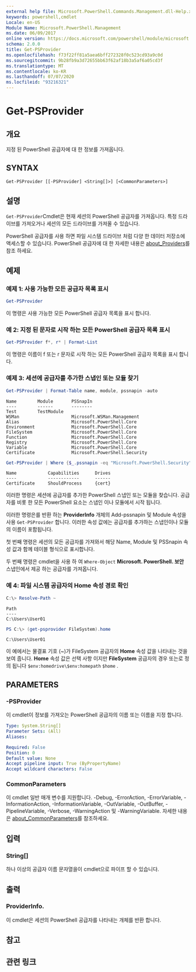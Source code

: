 ```yaml
---
external help file: Microsoft.PowerShell.Commands.Management.dll-Help.xml
keywords: powershell,cmdlet
Locale: en-US
Module Name: Microsoft.PowerShell.Management
ms.date: 06/09/2017
online version: https://docs.microsoft.com/powershell/module/microsoft.powershell.management/get-psprovider?view=powershell-6&WT.mc_id=ps-gethelp
schema: 2.0.0
title: Get-PSProvider
ms.openlocfilehash: f73f22ff81a5aea6bff272328f0c523cd93a9c0d
ms.sourcegitcommit: 9b28fb9a3d72655bb63f62af18b3a5af6a05cd3f
ms.translationtype: MT
ms.contentlocale: ko-KR
ms.lasthandoff: 07/07/2020
ms.locfileid: "93216321"
---
```

# Get-PSProvider

## 개요
지정 된 PowerShell 공급자에 대 한 정보를 가져옵니다.

## SYNTAX

```
Get-PSProvider [[-PSProvider] <String[]>] [<CommonParameters>]
```

## 설명

`Get-PSProvider`Cmdlet은 현재 세션의 PowerShell 공급자를 가져옵니다.
특정 드라이브를 가져오거나 세션의 모든 드라이브를 가져올 수 있습니다.

PowerShell 공급자를 사용 하면 파일 시스템 드라이브 처럼 다양 한 데이터 저장소에 액세스할 수 있습니다.
PowerShell 공급자에 대 한 자세한 내용은 [about_Providers](../Microsoft.PowerShell.Core/About/about_Providers.md)를 참조 하세요.

## 예제

### 예제 1: 사용 가능한 모든 공급자 목록 표시

```powershell
Get-PSProvider
```

이 명령은 사용 가능한 모든 PowerShell 공급자 목록을 표시 합니다.

### 예 2: 지정 된 문자로 시작 하는 모든 PowerShell 공급자 목록 표시

```powershell
Get-PSProvider f*, r* | Format-List
```

이 명령은 이름이 f 또는 r 문자로 시작 하는 모든 PowerShell 공급자 목록을 표시 합니다.

### 예제 3: 세션에 공급자를 추가한 스냅인 또는 모듈 찾기

```powershell
Get-PSProvider | Format-Table name, module, pssnapin -auto
```

```Output
Name        Module       PSSnapIn
----        ------       --------
Test        TestModule
WSMan                    Microsoft.WSMan.Management
Alias                    Microsoft.PowerShell.Core
Environment              Microsoft.PowerShell.Core
FileSystem               Microsoft.PowerShell.Core
Function                 Microsoft.PowerShell.Core
Registry                 Microsoft.PowerShell.Core
Variable                 Microsoft.PowerShell.Core
Certificate              Microsoft.PowerShell.Security
```

```powershell
Get-PSProvider | Where {$_.pssnapin -eq "Microsoft.PowerShell.Security"}
```

```Output
Name            Capabilities      Drives
----            ------------      ------
Certificate     ShouldProcess     {cert}
```

이러한 명령은 세션에 공급자를 추가한 PowerShell 스냅인 또는 모듈을 찾습니다.
공급자를 비롯 한 모든 PowerShell 요소는 스냅인 이나 모듈에서 시작 됩니다.

이러한 명령은를 반환 하는 **ProviderInfo** 개체의 Add-pssnapin 및 Module 속성을 사용 `Get-PSProvider` 합니다.
이러한 속성 값에는 공급자를 추가하는 스냅인이나 모듈의 이름이 포함됩니다.

첫 번째 명령은 세션의 모든 공급자를 가져와서 해당 Name, Module 및 PSSnapin 속성 값과 함께 테이블 형식으로 표시합니다.

두 번째 명령은 cmdlet을 사용 하 여 `Where-Object` **Microsoft. PowerShell. 보안** 스냅인에서 제공 하는 공급자를 가져옵니다.

### 예 4: 파일 시스템 공급자의 Home 속성 경로 확인

```powershell
C:\> Resolve-Path ~
```

```Output
Path
----
C:\Users\User01
```

```powershell
PS C:\> (get-psprovider FileSystem).home
```

```Output
C:\Users\User01
```

이 예에서는 물결표 기호 (~)가 FileSystem 공급자의 **Home** 속성 값을 나타내는 것을 보여 줍니다.
**Home** 속성 값은 선택 사항 이지만 **FileSystem** 공급자의 경우 또는로 정의 됩니다 `$env:homedrive\$env:homepath` `$home` .

## PARAMETERS

### -PSProvider

이 cmdlet이 정보를 가져오는 PowerShell 공급자의 이름 또는 이름을 지정 합니다.

```yaml
Type: System.String[]
Parameter Sets: (All)
Aliases:

Required: False
Position: 0
Default value: None
Accept pipeline input: True (ByPropertyName)
Accept wildcard characters: False
```

### CommonParameters

이 cmdlet 일반 매개 변수를 지원합니다. -Debug, -ErrorAction, -ErrorVariable, -InformationAction, -InformationVariable, -OutVariable, -OutBuffer, -PipelineVariable, -Verbose, -WarningAction 및 -WarningVariable. 자세한 내용은 [about_CommonParameters](../Microsoft.PowerShell.Core/About/about_CommonParameters.md)를 참조하세요.

## 입력

### String[]

하나 이상의 공급자 이름 문자열을이 cmdlet으로 파이프 할 수 있습니다.

## 출력

### ProviderInfo.

이 cmdlet은 세션의 PowerShell 공급자를 나타내는 개체를 반환 합니다.

## 참고

## 관련 링크
